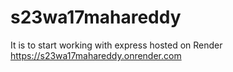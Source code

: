 # s23wa17mahareddy
It is to start working with express hosted on Render
https://s23wa17mahareddy.onrender.com
